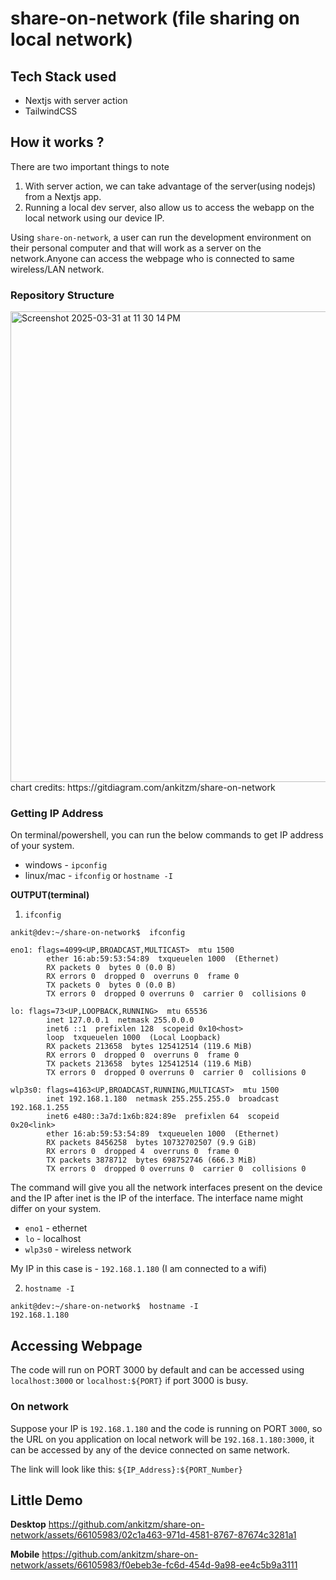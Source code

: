 # share-on-network (file sharing on local network)

## Tech Stack used
- Nextjs with server action
- TailwindCSS

## How it works ?

There are two important things to note
1. With server action, we can take advantage of the server(using nodejs) from a Nextjs app.
2. Running a local dev server, also allow us to access the webapp on the local network using our device IP.

Using `share-on-network`, a user can run the development environment on their personal computer and that will work as a server on the network.Anyone can access the webpage who is connected to same wireless/LAN network.

### Repository Structure
<img width="753" alt="Screenshot 2025-03-31 at 11 30 14 PM" src="https://github.com/user-attachments/assets/4c77f23a-6a7e-4dd3-b802-0ac11e16c31e" />
<br/>
chart credits: https://gitdiagram.com/ankitzm/share-on-network

### Getting IP Address

On terminal/powershell, you can run the below commands to get IP address of your system.

- windows - `ipconfig`
- linux/mac - `ifconfig` or `hostname -I`

**OUTPUT(terminal)**
1. `ifconfig`
```
ankit@dev:~/share-on-network$  ifconfig

eno1: flags=4099<UP,BROADCAST,MULTICAST>  mtu 1500
        ether 16:ab:59:53:54:89  txqueuelen 1000  (Ethernet)
        RX packets 0  bytes 0 (0.0 B)
        RX errors 0  dropped 0  overruns 0  frame 0
        TX packets 0  bytes 0 (0.0 B)
        TX errors 0  dropped 0 overruns 0  carrier 0  collisions 0

lo: flags=73<UP,LOOPBACK,RUNNING>  mtu 65536
        inet 127.0.0.1  netmask 255.0.0.0
        inet6 ::1  prefixlen 128  scopeid 0x10<host>
        loop  txqueuelen 1000  (Local Loopback)
        RX packets 213658  bytes 125412514 (119.6 MiB)
        RX errors 0  dropped 0  overruns 0  frame 0
        TX packets 213658  bytes 125412514 (119.6 MiB)
        TX errors 0  dropped 0 overruns 0  carrier 0  collisions 0

wlp3s0: flags=4163<UP,BROADCAST,RUNNING,MULTICAST>  mtu 1500
        inet 192.168.1.180  netmask 255.255.255.0  broadcast 192.168.1.255
        inet6 e480::3a7d:1x6b:824:89e  prefixlen 64  scopeid 0x20<link>
        ether 16:ab:59:53:54:89  txqueuelen 1000  (Ethernet)
        RX packets 8456258  bytes 10732702507 (9.9 GiB)
        RX errors 0  dropped 4  overruns 0  frame 0
        TX packets 3878712  bytes 698752746 (666.3 MiB)
        TX errors 0  dropped 0 overruns 0  carrier 0  collisions 0
```

The command will give you all the network interfaces present on the device and the IP after inet is the IP of the interface. The interface name might differ on your system.

- `eno1`   - ethernet
- `lo`     - localhost
- `wlp3s0` - wireless network

My IP in this case is - `192.168.1.180` (I am connected to a wifi)

2. `hostname -I`
```
ankit@dev:~/share-on-network$  hostname -I
192.168.1.180
```

## Accessing Webpage

The code will run on PORT 3000 by default and can be accessed using `localhost:3000` or `localhost:${PORT}` if port 3000 is busy.

### On network

Suppose your IP is `192.168.1.180` and the code is running on PORT `3000`, so the URL on you application on local network will be `192.168.1.180:3000`, it can be accessed by any of the device connected on same network.

The link will look like this: `${IP_Address}:${PORT_Number}`

## Little Demo

**Desktop**
https://github.com/ankitzm/share-on-network/assets/66105983/02c1a463-971d-4581-8767-87674c3281a1

**Mobile**
https://github.com/ankitzm/share-on-network/assets/66105983/f0ebeb3e-fc6d-454d-9a98-ee4c5b9a3111


